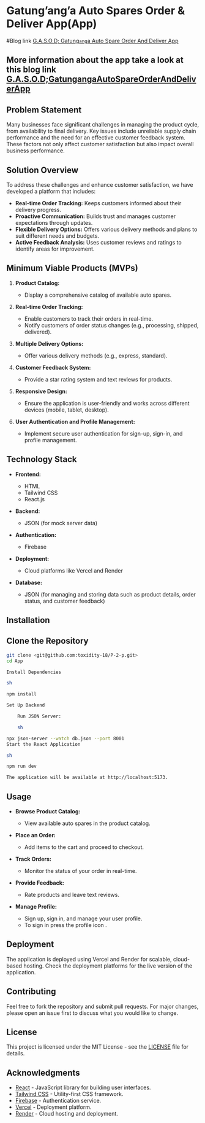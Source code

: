 # Gatung’ang’a Auto Spares Order & Deliver App(App)
#Blog link [G.A.S.O.D; Gatung`ang`a Auto Spare Order And Deliver App](https://samuelgichohikamawira.hashnode.dev/gasodgatunganga-auto-spare-order-and-deliver-app)
## More information about the app take a look at this blog link [G.A.S.O.D;GatungangaAutoSpareOrderAndDeliverApp](https://samuelgichohikamawira.hashnode.dev/gasodgatunganga-auto-spare-order-and-deliver-app)
## Problem Statement

Many businesses face significant challenges in managing the product cycle, from availability to final delivery. Key issues include unreliable supply chain performance and the need for an effective customer feedback system. These factors not only affect customer satisfaction but also impact overall business performance.

## Solution Overview

To address these challenges and enhance customer satisfaction, we have developed a platform that includes:

- **Real-time Order Tracking:** Keeps customers informed about their delivery progress.
- **Proactive Communication:** Builds trust and manages customer expectations through updates.
- **Flexible Delivery Options:** Offers various delivery methods and plans to suit different needs and budgets.
- **Active Feedback Analysis:** Uses customer reviews and ratings to identify areas for improvement.

## Minimum Viable Products (MVPs)

1. **Product Catalog:**
   - Display a comprehensive catalog of available auto spares.

2. **Real-time Order Tracking:**
   - Enable customers to track their orders in real-time.
   - Notify customers of order status changes (e.g., processing, shipped, delivered).

3. **Multiple Delivery Options:**
   - Offer various delivery methods (e.g., express, standard).

4. **Customer Feedback System:**
   - Provide a star rating system and text reviews for products.

5. **Responsive Design:**
   - Ensure the application is user-friendly and works across different devices (mobile, tablet, desktop).

6. **User Authentication and Profile Management:**
   - Implement secure user authentication for sign-up, sign-in, and profile management.

## Technology Stack

- **Frontend:**
  - HTML
  - Tailwind CSS
  - React.js

- **Backend:**
  - JSON (for mock server data)

- **Authentication:**
  - Firebase

- **Deployment:**
  - Cloud platforms like Vercel and Render

- **Database:**
  - JSON (for managing and storing data such as product details, order status, and customer feedback)

## Installation

## Clone the Repository

```sh
git clone <git@github.com:toxidity-18/P-2-p.git>
cd App

Install Dependencies

sh

npm install

Set Up Backend

    Run JSON Server:

    sh

npx json-server --watch db.json --port 8001
Start the React Application

sh

npm run dev

The application will be available at http://localhost:5173.

```
## Usage

- **Browse Product Catalog:**
  - View available auto spares in the product catalog.

- **Place an Order:**
  - Add items to the cart and proceed to checkout.

- **Track Orders:**
  - Monitor the status of your order in real-time.

- **Provide Feedback:**
  - Rate products and leave text reviews.

- **Manage Profile:**
  - Sign up, sign in, and manage your user profile.
  - To sign in press the profile icon .

## Deployment

The application is deployed using Vercel and Render for scalable, cloud-based hosting. Check the deployment platforms for the live version of the application.

## Contributing

Feel free to fork the repository and submit pull requests. For major changes, please open an issue first to discuss what you would like to change.

## License

This project is licensed under the MIT License - see the [LICENSE](LICENSE) file for details.

## Acknowledgments

- [React](https://reactjs.org/) - JavaScript library for building user interfaces.
- [Tailwind CSS](https://tailwindcss.com/) - Utility-first CSS framework.
- [Firebase](https://firebase.google.com/) - Authentication service.
- [Vercel](https://vercel.com/) - Deployment platform.
- [Render](https://render.com/) - Cloud hosting and deployment.
